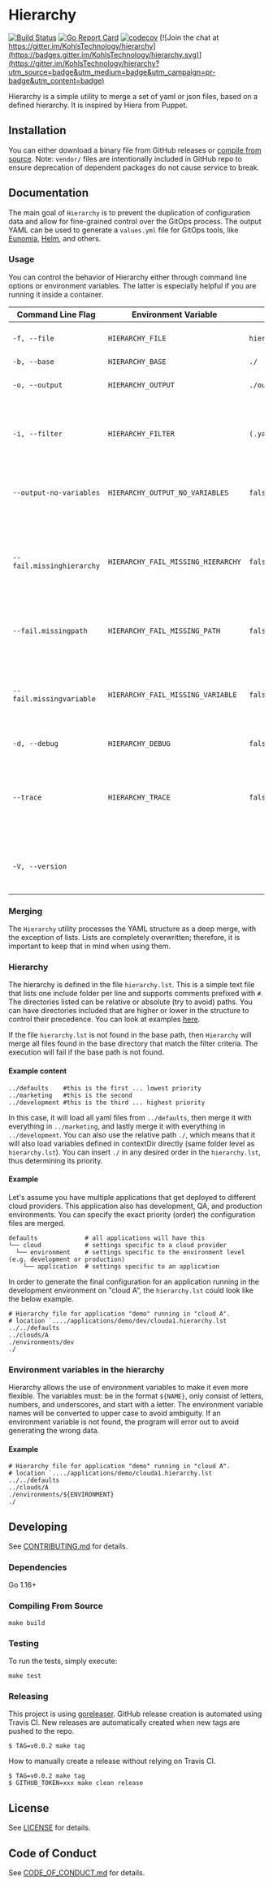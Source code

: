 # Hierarchy

[![Build Status](https://github.com/KohlsTechnology/hierarchy/actions/workflows/pipeline.yml/badge.svg?branch=master)]((https://github.com/KohlsTechnology/hierarchy/actions))
[![Go Report Card](https://goreportcard.com/badge/github.com/KohlsTechnology/hierarchy)](https://goreportcard.com/report/github.com/KohlsTechnology/hierarchy)
[![codecov](https://codecov.io/gh/KohlsTechnology/hierarchy/branch/master/graph/badge.svg)](https://codecov.io/gh/KohlsTechnology/hierarchy)
[![Join the chat at https://gitter.im/KohlsTechnology/hierarchy](https://badges.gitter.im/KohlsTechnology/hierarchy.svg)](https://gitter.im/KohlsTechnology/hierarchy?utm_source=badge&utm_medium=badge&utm_campaign=pr-badge&utm_content=badge)

Hierarchy is a simple utility to merge a set of yaml or json files, based on a defined hierarchy. It is inspired by Hiera from Puppet.

## Installation

You can either download a binary file from GitHub releases or [compile from source](#compiling-from-source).
Note: `vendor/` files are intentionally included in GitHub repo to ensure deprecation of dependent packages do not cause service to break.

## Documentation

The main goal of `Hierarchy` is to prevent the duplication of configuration data and allow for fine-grained control over the GitOps process. The output YAML can be used to generate a `values.yml` file for GitOps tools, like [Eunomia](https://github.com/KohlsTechnology/eunomia), [Helm](https://helm.sh), and others.

### Usage

You can control the behavior of Hierarchy either through command line options or environment variables. The latter is especially helpful if you are running it inside a container.

| Command Line Flag | Environment Variable | Default | Description |
| --- | --- | --- | --- |
| `-f, --file` | `HIERARCHY_FILE` | `hierarchy.lst` | Name of the hierarchy file. |
| `-b, --base` | `HIERARCHY_BASE` | `./` | Base path. |
| `-o, --output` | `HIERARCHY_OUTPUT` | `./output.yaml` | Path and name of the output file. |
| `-i, --filter` | `HIERARCHY_FILTER` | `(.yaml\|.yml\|.json)$` | Regex for allowed file extension(s) of files being merged. |
| `--output-no-variables` | `HIERARCHY_OUTPUT_NO_VARIABLES` | `false` | Do not find and replace environment variables in output file. |
| `--fail.missinghierarchy` | `HIERARCHY_FAIL_MISSING_HIERARCHY` | `false` | Fail if a hierarchy file is not found, otherwise merge all files in base folder. |
| `--fail.missingpath` | `HIERARCHY_FAIL_MISSING_PATH` | `false` | Fail if a directory in the hierarchy is missing. |
| `--fail.missingvariable` | `HIERARCHY_FAIL_MISSING_VARIABLE` | `false` | Fail if an environment variable defined in the final yaml is not found. |
| `-d, --debug` | `HIERARCHY_DEBUG` | `false` | Print debug output. |
| `--trace` | `HIERARCHY_TRACE` | `false` | Prints a diff after processing each file. This generates A LOT of output. |
| `-V, --version` | | | Print version and build information, then exit. |

### Merging

The `Hierarchy` utility processes the YAML structure as a deep merge, with the exception of lists. Lists are completely overwritten; therefore, it is important to keep that in mind when using them.

### Hierarchy

The hierarchy is defined in the file `hierarchy.lst`. This is a simple text file that lists one include folder per line and supports comments prefixed with `#`. The directories listed can be relative or absolute (try to avoid) paths. You can have directories included that are higher or lower in the structure to control their precedence. You can look at examples [here](https://github.com/KohlsTechnology/hierarchy/blob/master/testdata/).

If the file `hierarchy.lst` is not found in the base path, then `Hierarchy` will merge all files found in the base directory that match the filter criteria. The execution will fail if the base path is not found.

#### Example content
```
../defaults    #this is the first ... lowest priority
../marketing   #this is the second
../development #this is the third ... highest priority
```

In this case, it will load all yaml files from `../defaults`, then merge it with everything in `../marketing`, and lastly merge it with everything in `../development`. You can also use the relative path `./`, which means that it will also load variables defined in contextDir directly (same folder level as `hierarchy.lst`). You can insert `./` in any desired order in the `hierarchy.lst`, thus determining its priority.

#### Example

Let's assume you have multiple applications that get deployed to different cloud providers. This application also has development, QA, and production environments. You can specify the exact priority (order) the configuration files are merged.

```
defaults             # all applications will have this
└── cloud            # settings specific to a cloud provider
  └── environment    # settings specific to the environment level (e.g. development or production)
    └── application  # settings specific to an application
```

In order to generate the final configuration for an application running in the development environment on "cloud A", the `hierarchy.lst` could look like the below example.

```
# Hierarchy file for application "demo" running in "cloud A".
# location `..../applications/demo/dev/clouda1.hierarchy.lst
../../defaults
../clouds/A
./environments/dev
./
```

### Environment variables in the hierarchy

Hierarchy allows the use of environment variables to make it even more flexible. The variables must: be in the format `${NAME}`, only consist of letters, numbers, and underscores, and start with a letter. The environment variable names will be converted to upper case to avoid ambiguity. If an environment variable is not found, the program will error out to avoid generating the wrong data.

#### Example
```
# Hierarchy file for application "demo" running in "cloud A".
# location `..../applications/demo/clouda1.hierarchy.lst
../../defaults
../clouds/A
./environments/${ENVIRONMENT}
./
```

## Developing

See [CONTRIBUTING.md](.github/CONTRIBUTING.md) for details.


### Dependencies
Go 1.16+

### Compiling From Source
```
make build
```

### Testing

To run the tests, simply execute:
```
make test
```

### Releasing

This project is using [goreleaser](https://goreleaser.com). GitHub release creation is automated using Travis
CI. New releases are automatically created when new tags are pushed to the repo.
```
$ TAG=v0.0.2 make tag
```

How to manually create a release without relying on Travis CI.
```
$ TAG=v0.0.2 make tag
$ GITHUB_TOKEN=xxx make clean release
```

## License

See [LICENSE](LICENSE) for details.

## Code of Conduct

See [CODE_OF_CONDUCT.md](.github/CODE_OF_CONDUCT.md)
for details.
